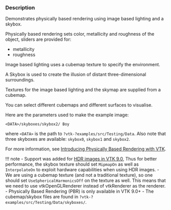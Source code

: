 ### Description

Demonstrates physically based rendering using image based lighting and a skybox.

Physically based rendering sets color, metallicity and roughness of the object, sliders are provided for:

- metallicity
- roughness

Image based lighting uses a cubemap texture to specify the environment.

A Skybox is used to create the illusion of distant three-dimensional surroundings.

Textures for the image based lighting and the skymap are supplied from a cubemap.

You can select different cubemaps and different surfaces to visualise.

Here are the parameters used to make the example image:

``` text
<DATA>/skyboxes/skybox2/ Boy
```

where `<DATA>` is the path to `?vtk-?examples/src/Testing/Data`. Also note that three skyboxes are available: `skybox0`, `skybox1` and `skybox2`.

For more information, see [Introducing Physically Based Rendering with VTK](https://blog.kitware.com/vtk-pbr/).

!!! note
    - Support was added for [HDR images in VTK 9.0](https://blog.kitware.com/pbrj1/), Thus for better performance, the skybox texture should set `MipmapOn` as well as `InterpolateOn` to exploit hardware capabilities when using HDR images.
    - We are using a cubemap texture (and not a traditional texture), so one should set `UseSphericalHarmonicsOff` on the texture as well. This means that we need to use vtkOpenGLRenderer instead of vtkRenderer as the renderer.
    - Physically Based Rendering (PBR) is only available in VTK 9.0+
    - The cubemap/skybox files are found in `?vtk-?examples/src/Testing/Data/skyboxes/`.
